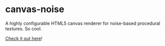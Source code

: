 canvas-noise
============

A highly configurable HTML5 canvas renderer for noise-based procedural textures. So cool.

[Check it out here](http://lencinhaus.github.com/canvas-nosie "Canvas Noise")!